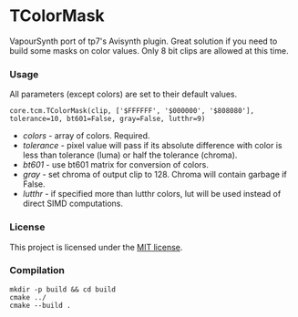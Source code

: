 # TColorMask ##

VapourSynth port of tp7's Avisynth plugin. Great solution if you need to build some masks on color values.
Only 8 bit clips are allowed at this time.

### Usage ###
All parameters (except colors) are set to their default values.
```
core.tcm.TColorMask(clip, ['$FFFFFF', '$000000', '$808080'], tolerance=10, bt601=False, gray=False, lutthr=9)
```
* *colors* - array of colors. Required.
* *tolerance* - pixel value will pass if its absolute difference with color is less than tolerance (luma) or half the tolerance (chroma).
* *bt601* - use bt601 matrix for conversion of colors.
* *gray* - set chroma of output clip to 128. Chroma will contain garbage if False.
* *lutthr* - if specified more than lutthr colors, lut will be used instead of direct SIMD computations. 

### License ###
This project is licensed under the [MIT license][mit_license].

[mit_license]: http://opensource.org/licenses/MIT



### Compilation ###

```
mkdir -p build && cd build
cmake ../
cmake --build .
```
